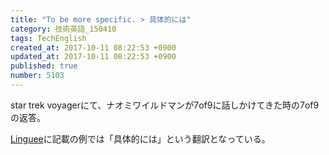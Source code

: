 ```yaml
---
title: "To be more specific. > 具体的には"
category: 技術英語_150410
tags: TechEnglish
created_at: 2017-10-11 08:22:53 +0900
updated_at: 2017-10-11 08:22:53 +0900
published: true
number: 5103
---
```


star trek voyagerにて、ナオミワイルドマンが7of9に話しかけてきた時の7of9の返答。

[Linguee](http://www.linguee.jp/%E8%8B%B1%E8%AA%9E-%E6%97%A5%E6%9C%AC%E8%AA%9E/%E7%BF%BB%E8%A8%B3/to+be+more+specific.html)に記載の例では「具体的には」という翻訳となっている。


